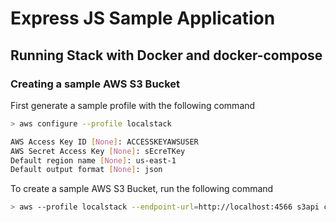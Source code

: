 # Express JS Sample Application

## Running Stack with Docker and docker-compose

### Creating a sample AWS S3 Bucket
First generate a sample profile with the following command
```bash
> aws configure --profile localstack

AWS Access Key ID [None]: ACCESSKEYAWSUSER
AWS Secret Access Key [None]: sEcreTKey
Default region name [None]: us-east-1
Default output format [None]: json
```

To create a sample AWS S3 Bucket, run the following command
```bash
> aws --profile localstack --endpoint-url=http://localhost:4566 s3api create-bucket --bucket demo-bucket
```
